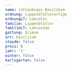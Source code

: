 ```yaml
---
name: rotlaubiges Basilikum
ordnung: Lippenblütlerartige
ordnungLT: Lamiales
familie: Lippenblütler
familieLT: Lamiaceae
gattung: Ocimum
art: basilicum
staude: false
preis: B
jahr: '1'
winter: false
karlsgarten: false
---
```

